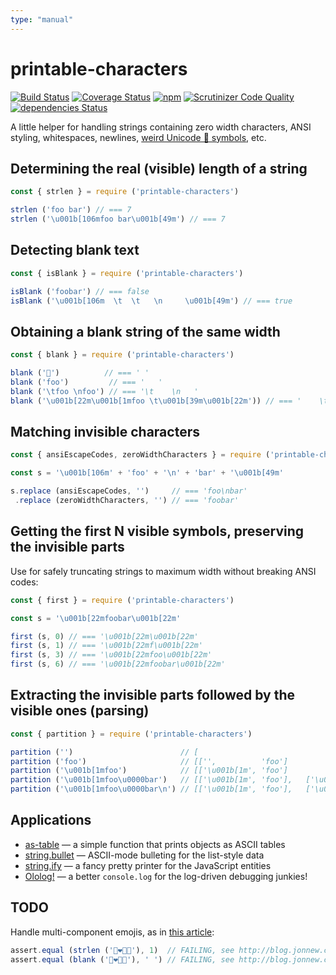 ```yaml
---
type: "manual"
---
```


# printable-characters

[![Build Status](https://travis-ci.org/xpl/printable-characters.svg?branch=master)](https://travis-ci.org/xpl/printable-characters) [![Coverage Status](https://coveralls.io/repos/github/xpl/printable-characters/badge.svg)](https://coveralls.io/github/xpl/printable-characters) [![npm](https://img.shields.io/npm/v/printable-characters.svg)](https://npmjs.com/package/printable-characters) [![Scrutinizer Code Quality](https://img.shields.io/scrutinizer/g/xpl/printable-characters.svg)](https://scrutinizer-ci.com/g/xpl/printable-characters/?branch=master) [![dependencies Status](https://david-dm.org/xpl/printable-characters/status.svg)](https://david-dm.org/xpl/printable-characters)

A little helper for handling strings containing zero width characters, ANSI styling, whitespaces, newlines, [weird Unicode 💩 symbols](http://blog.jonnew.com/posts/poo-dot-length-equals-two), etc.

## Determining the real (visible) length of a string

```javascript
const { strlen } = require ('printable-characters')

strlen ('foo bar') // === 7
strlen ('\u001b[106mfoo bar\u001b[49m') // === 7
```

## Detecting blank text

```javascript
const { isBlank } = require ('printable-characters')

isBlank ('foobar') // === false
isBlank ('\u001b[106m  \t  \t   \n     \u001b[49m') // === true
```

## Obtaining a blank string of the same width

```javascript
const { blank } = require ('printable-characters')

blank ('💩')          // === ' '
blank ('foo')         // === '   '
blank ('\tfoo \nfoo') // === '\t    \n   '
blank ('\u001b[22m\u001b[1mfoo \t\u001b[39m\u001b[22m')) // === '    \t'
```

## Matching invisible characters

```javascript
const { ansiEscapeCodes, zeroWidthCharacters } = require ('printable-characters')

const s = '\u001b[106m' + 'foo' + '\n' + 'bar' + '\u001b[49m'

s.replace (ansiEscapeCodes, '')     // === 'foo\nbar'
 .replace (zeroWidthCharacters, '') // === 'foobar'
```

## Getting the first N visible symbols, preserving the invisible parts

Use for safely truncating strings to maximum width without breaking ANSI codes:

```javascript
const { first } = require ('printable-characters')

const s = '\u001b[22mfoobar\u001b[22m'

first (s, 0) // === '\u001b[22m\u001b[22m'
first (s, 1) // === '\u001b[22mf\u001b[22m'
first (s, 3) // === '\u001b[22mfoo\u001b[22m'
first (s, 6) // === '\u001b[22mfoobar\u001b[22m'
```

## Extracting the invisible parts followed by the visible ones (parsing)

```javascript
const { partition } = require ('printable-characters')

partition ('')                        // [                                                     ])
partition ('foo')                     // [['',          'foo']                                 ])
partition ('\u001b[1mfoo')            // [['\u001b[1m', 'foo']                                 ])
partition ('\u001b[1mfoo\u0000bar')   // [['\u001b[1m', 'foo'],   ['\u0000', 'bar']            ])
partition ('\u001b[1mfoo\u0000bar\n') // [['\u001b[1m', 'foo'],   ['\u0000', 'bar'], ['\n', '']])
```

## Applications

- [as-table](https://github.com/xpl/as-table) — a simple function that prints objects as ASCII tables
- [string.bullet](https://github.com/xpl/string.bullet) — ASCII-mode bulleting for the list-style data
- [string.ify](https://github.com/xpl/string.ify) — a fancy pretty printer for the JavaScript entities
- [Ololog!](https://github.com/xpl/ololog) — a better `console.log` for the log-driven debugging junkies!

## TODO

Handle multi-component emojis, as in [this article](http://blog.jonnew.com/posts/poo-dot-length-equals-two):

```javascript
assert.equal (strlen ('👩‍❤️‍💋‍👩'), 1)  // FAILING, see http://blog.jonnew.com/posts/poo-dot-length-equals-two for possible solution
assert.equal (blank ('👩‍❤️‍💋‍👩'), ' ') // FAILING, see http://blog.jonnew.com/posts/poo-dot-length-equals-two for possible solution
```
